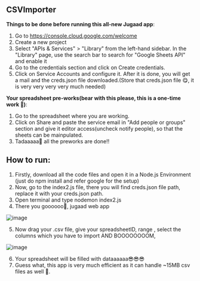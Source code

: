 ## CSVImporter

**Things to be done before running this all-new Jugaad app**:
1. Go to https://console.cloud.google.com/welcome
2. Create a new project
3. Select "APIs & Services" > "Library" from the left-hand sidebar. In the "Library" page, use the search bar to search for "Google Sheets API" and enable it
4. Go to the credentials section and click on Create credentials.
5. Click on Service Accounts and configure it. After it is done, you will get a mail and the creds.json file downloaded.(Store that creds.json file 😋, it is very very very very much needed)

**Your spreadsheet pre-works(bear with this please, this is a one-time work 🤨)**:
1. Go to the spreadsheet where you are working.
2. Click on Share and paste the service email in "Add people or groups" section and give it editor access(uncheck notify people), so that the sheets can be mainpulated.
3. Tadaaaaa🥳 all the preworks are done!!

## How to run:
1. Firstly, download all the code files and open it in a Node.js Environment (just do npm install and refer google for the setup)
2. Now, go to the index2.js file, there you will find creds.json file path, replace it with your creds.json path.
3. Open terminal and type nodemon index2.js
4. There you goooooo🥳, jugaad web app

![image](https://github.com/StackItHQ/stackit-hiring-assignment-Harsha-7975/assets/73788475/901b9de5-0442-4ff3-9075-4dcaa10ed533)

5. Now drag your .csv file, give your spreadsheetID, range , select the columns which you have to import AND BOOOOOOOOM, 

![image](https://github.com/StackItHQ/stackit-hiring-assignment-Harsha-7975/assets/73788475/50fe4a3b-8d14-434f-aa5c-074ad771c4ed)

6. Your spreadsheet will be filled with dataaaaaa😎😎😎
7. Guess what, this app is very much efficient as it can handle ~15MB csv files as well 💪.
